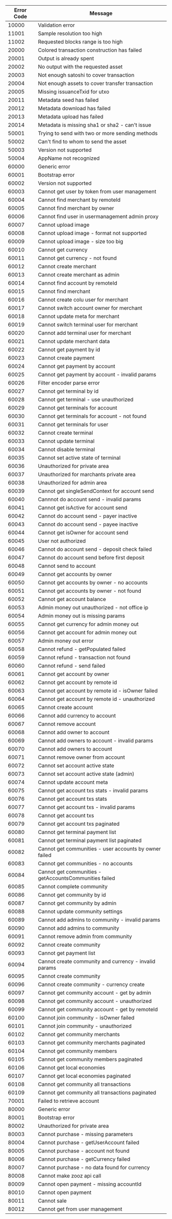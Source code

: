 | Error Code | Message                                                |
| ---------- | ------------------------------------------------------ |
| 10000      | Validation error                                       |
| 11001      | Sample resolution too high                             |
| 11002      | Requested blocks range is too high                     |
| 20000      | Colored transaction construction has failed            |
| 20001      | Output is already spent                                |
| 20002      | No output with the requested asset                     |
| 20003      | Not enough satoshi to cover transaction                |
| 20004      | Not enough assets to cover transfer transaction        |
| 20005      | Missing issuanceTxid for utxo                          |
| 20011      | Metadata seed has failed                               |
| 20012      | Metadata download has failed                           |
| 20013      | Metadata upload has failed                             |
| 20014      | Metadata is missing sha1 or sha2 - can't issue         |
| 50001      | Trying to send with two or more sending methods        |
| 50002      | Can't find to whom to send the asset                   |
| 50003      | Version not supported                                  |
| 50004      | AppName not recognized                                 |
| 60000      | Generic error                                          |
| 60001      | Bootstrap error                                        |
| 60002      | Version not supported                                  |
| 60003      | Cannot get user by token from user management          |
| 60004      | Cannot find merchant by remoteId                       |
| 60005      | Cannot find merchant by owner                          |
| 60006      | Cannot find user in usermanagement admin proxy         |
| 60007      | Cannot upload image                                    |
| 60008      | Cannot upload image - format not supported             |
| 60009      | Cannot upload image - size too big                     |
| 60010      | Cannot get currency                                    |
| 60011      | Cannot get currency - not found                        |
| 60012      | Cannot create merchant                                 |
| 60013      | Cannot create merchant as admin                        |
| 60014      | Cannot find account by remoteId                        |
| 60015      | Cannot find merchant                                   |
| 60016      | Cannot create colu user for merchant                   |
| 60017      | Cannot switch account owner for merchant               |
| 60018      | Cannot update meta for merchant                        |
| 60019      | Cannot switch terminal user for merchant               |
| 60020      | Cannot add terminal user for merchant                  |
| 60021      | Cannot update merchant data                            |
| 60022      | Cannot get payment by id                               |
| 60023      | Cannot create payment                                  |
| 60024      | Cannot get payment by account                          |
| 60025      | Cannot get payment by account - invalid params         |
| 60026      | Filter encoder parse error                             |
| 60027      | Cannot get terminal by id                              |
| 60028      | Cannot get terminal - use unauthorized                 |
| 60029      | Cannot get terminals for account                       |
| 60030      | Cannot get terminals for account - not found           |
| 60031      | Cannot get terminals for user                          |
| 60032      | Cannot create terminal                                 |
| 60033      | Cannot update terminal                                 |
| 60034      | Cannot disable terminal                                |
| 60035      | Cannot set active state of terminal                    |
| 60036      | Unauthorized for private area                          |
| 60037      | Unauthorized for marchants private area                |
| 60038      | Unauthorized for admin area                            |
| 60039      | Cannot get singleSendContext for account send          |
| 60040      | Cannnot do account send - invalid params               |
| 60041      | Cannot get isActive for account send                   |
| 60042      | Cannot do account send - payer inactive                |
| 60043      | Cannot do account send - payee inactive                |
| 60044      | Cannot get isOwner for account send                    |
| 60045      | User not authorized                                    |
| 60046      | Cannot do account send - deposit check failed          |
| 60047      | Cannot do account send before first deposit            |
| 60048      | Cannot send to account                                 |
| 60049      | Cannot get accounts by owner                           |
| 60050      | Cannot get accounts by owner - no accounts             |
| 60051      | Cannot get accounts by owner - not found               |
| 60052      | Cannot get account balance                             |
| 60053      | Admin money out unauthorized - not office ip           |
| 60054      | Admin money out is missing params                      |
| 60055      | Cannot get currency for admin money out                |
| 60056      | Cannot get account for admin money out                 |
| 60057      | Admin money out error                                  |
| 60058      | Cannot refund - getPopulated failed                    |
| 60059      | Cannot refund - transaction not found                  |
| 60060      | Cannot refund - send failed                            |
| 60061      | Cannot get account by owner                            |
| 60062      | Cannot get account by remote id                        |
| 60063      | Cannot get account by remote id - isOwner failed       |
| 60064      | Cannot get account by remote id - unauthorized         |
| 60065      | Cannot create account                                  |
| 60066      | Cannot add currency to account                         |
| 60067      | Cannot remove account                                  |
| 60068      | Cannot add owner to account                            |
| 60069      | Cannot add owners to account - invalid params          |
| 60070      | Cannot add owners to account                           |
| 60071      | Cannot remove owner from account                       |
| 60072      | Cannot set account active state                        |
| 60073      | Cannot set account active state (admin)                |
| 60074      | Cannot update account meta                             |
| 60075      | Cannot get account txs stats - invalid params          |
| 60076      | Cannot get account txs stats                           |
| 60077      | Cannot get account txs - invalid params                |
| 60078      | Cannot get account txs                                 |
| 60079      | Cannot get account txs paginated                       |
| 60080      | Cannot get terminal payment list                       |
| 60081      | Cannot get terminal payment list paginated             |
| 60082      | Cannot get communities - user accounts by owner failed |
| 60083      | Cannot get communities - no accounts                   |
| 60084      | Cannot get communities - getAccountsCommunities failed |
| 60085      | Cannot complete community                              |
| 60086      | Cannot get community by id                             |
| 60087      | Cannot get community by admin                          |
| 60088      | Cannot update community settings                       |
| 60089      | Cannot add admins to community - invalid params        |
| 60090      | Cannot add admins to community                         |
| 60091      | Cannot remove admin from community                     |
| 60092      | Cannot create community                                |
| 60093      | Cannot get payment list                                |
| 60094      | Cannot create community and currency - invalid params  |
| 60095      | Cannot create community                                |
| 60096      | Cannot create community - currency create              |
| 60097      | Cannot get community account - get by admin            |
| 60098      | Cannot get community account - unauthorized            |
| 60099      | Cannot get community account - get by remoteId         |
| 60100      | Cannot join community - isOwner failed                 |
| 60101      | Cannot join community - unauthorized                   |
| 60102      | Cannot get community merchants                         |
| 60103      | Cannot get community merchants paginated               |
| 60104      | Cannot get community members                           |
| 60105      | Cannot get community members paginated                 |
| 60106      | Cannot get local economies                             |
| 60107      | Cannot get local economies paginated                   |
| 60108      | Cannot get community all transactions                  |
| 60109      | Cannot get community all transactions paginated        |
| 70001      | Failed to retrieve account                             |
| 80000      | Generic error                                          |
| 80001      | Bootstrap error                                        |
| 80002      | Unauthorized for private area                          |
| 80003      | Cannot purchase - missing parameters                   |
| 80004      | Cannot purchase - getUserAccount failed                |
| 80005      | Cannot purchase - account not found                    |
| 80006      | Cannot purchase - getCurrency failed                   |
| 80007      | Cannot purchase - no data found for currency           |
| 80008      | Cannot make zooz api call                              |
| 80009      | Cannot open payment - missing accountId                |
| 80010      | Cannot open payment                                    |
| 80011      | Cannot sale                                            |
| 80012      | Cannot get from user management                        |